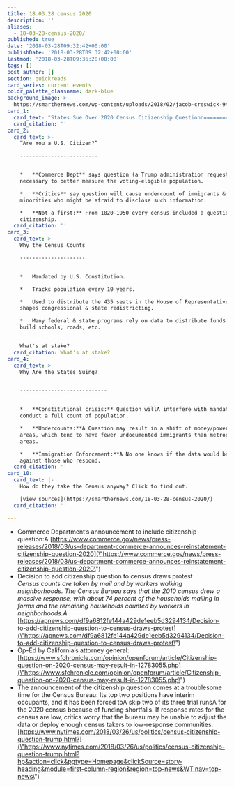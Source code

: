 ```yaml
---
title: 18.03.28 census 2020
description: ''
aliases:
  - 18-03-28-census-2020/
published: true
date: '2018-03-28T09:32:42+00:00'
publishDate: '2018-03-28T09:32:42+00:00'
lastmod: '2018-03-28T09:36:28+00:00'
tags: []
post_author: []
section: quickreads
card_series: current events
color_palette_classname: dark-blue
background_image: >-
  https://smarthernews.com/wp-content/uploads/2018/02/jacob-creswick-94550-360x360.jpg
card_1:
  card_text: "States Sue Over 2020 Census Citizenship Questionn================================================nn> “What the Trump Administration is requesting is not just alarming, it is an unconstitutional attempt to discourage an accurate census count.ax1Dn> n> California Attorney General Xavier Becerra, March 27, 2018"
  card_citation: ''
card_2:
  card_text: >-
    “Are You a U.S. Citizen?”

    -------------------------


    *   **Commerce Dept** says question (a Trump administration request) is
    necessary to better measure the voting-eligible population.

    *   **Critics** say question will cause undercount of immigrants &
    minorities who might be afraid to disclose such information.

    *   **Not a first:** From 1820-1950 every census included a question about
    citizenship.
  card_citation: ''
card_3:
  card_text: >-
    Why the Census Counts

    ---------------------


    *   Mandated by U.S. Constitution.

    *   Tracks population every 10 years.

    *   Used to distribute the 435 seats in the House of Representatives and
    shapes congressional & state redistricting.

    *   Many federal & state programs rely on data to distribute fund$ used to
    build schools, roads, etc.


    What's at stake?
  card_citation: What's at stake?
card_4:
  card_text: >-
    Why Are the States Suing?  


    ----------------------------


    *   **Constitutional crisis:** Question willA interfere with mandate to
    conduct a full count of population.

    *   **Undercounts:**A Question may result in a shift of money/power to rural
    areas, which tend to have fewer undocumented immigrants than metropolitan
    areas.

    *   **Immigration Enforcement:**A No one knows if the data would be used
    against those who respond.
  card_citation: ''
card_10:
  card_text: |-
    How do they take the Census anyway? Click to find out.

    [view sources](https://smarthernews.com/18-03-28-census-2020/)
  card_citation: ''

---
```

*   Commerce Department’s announcement to include citizenship question:A [https://www.commerce.gov/news/press-releases/2018/03/us-department-commerce-announces-reinstatement-citizenship-question-2020](\"https://www.commerce.gov/news/press-releases/2018/03/us-department-commerce-announces-reinstatement-citizenship-question-2020\")
*   Decision to add citizenship question to census draws protest  
    _Census counts are taken by mail and by workers walking neighborhoods. The Census Bureau says that the 2010 census drew a massive response, with about 74 percent of the households mailing in forms and the remaining households counted by workers in neighborhoods.A_ [https://apnews.com/df9a6812fe144a429de1eeb5d3294134/Decision-to-add-citizenship-question-to-census-draws-protest](\"https://apnews.com/df9a6812fe144a429de1eeb5d3294134/Decision-to-add-citizenship-question-to-census-draws-protest\")
*   Op-Ed by California’s attorney general: [https://www.sfchronicle.com/opinion/openforum/article/Citizenship-question-on-2020-census-may-result-in-12783055.php](\"https://www.sfchronicle.com/opinion/openforum/article/Citizenship-question-on-2020-census-may-result-in-12783055.php\")
*   The announcement of the citizenship question comes at a troublesome time for the Census Bureau: Its top two positions have interim occupants, and it has been forced toA skip two of its three trial runsA for the 2020 census because of funding shortfalls. If response rates for the census are low, critics worry that the bureau may be unable to adjust the data or deploy enough census takers to low-response communities.  
    [https://www.nytimes.com/2018/03/26/us/politics/census-citizenship-question-trump.html?](\"https://www.nytimes.com/2018/03/26/us/politics/census-citizenship-question-trump.html?hp&action=click&pgtype=Homepage&clickSource=story-heading&module=first-column-region&region=top-news&WT.nav=top-news\")